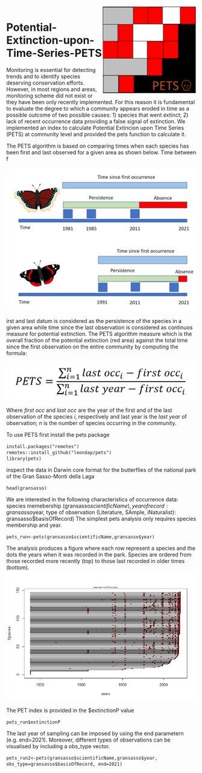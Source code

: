<img src="https://github.com/leondap/images/blob/main/pets.jpg?raw=true" width="250" img align="right">


# Potential-Extinction-upon-Time-Series-PETS

Monitoring is essential for detecting trends and to identify species deserving conservation efforts. However, in most regions and areas, monitoring scheme did not exist or they have been only recently implemented. For this reason it is fundamental to evaluate the degree to which a community appears eroded in time as a possible outcome of two possible causes: 1) species that went extinct; 2) lack of recent occurrence data providing a false signal of extinction.
We implemented an index to calculate Potential Extincion upon Time Series (PETS) at community level and provided the pets function to calculate it.

The PETS algorithm is based on comparing times when each species has been first and last observed for a given area as shown below. Time between f


<img src="https://github.com/leondap/images/blob/main/petsexample.jpg?raw=true" width="600">

irst and last datum is considered as the persistence of the species in a given area while time since the last observation is considered as continuos measure for potential extinction. The PETS algorithm measure which is the overall fraction of the potential extinction (red area) against the total time since the first observation on the entire community by computing the formula:

<img src="https://github.com/leondap/images/blob/main/pets%20formula.jpg?raw=true" width="600">

Where _first occ_ and _last occ_ are the year of the first and of the last observation of the species _i_, respectively and last year is the _last year_ of observation; _n_ is the number of species occurring in the community.
                                                                                             

To use PETS first install the pets package
```
install.packages("remotes")
remotes::install_github("leondap/pets")
library(pets)
```
inspect the data in Darwin core format for the butterflies of the national park of the Gran Sasso-Monti della Laga
```
head(gransasso)
```
We are interested in the following characteristics of occurrence data: species memebership (gransasso$scientificName), year of record: gransasso$year, type of observation (Literature, SAmple, iNaturalist): gransasso$basisOfRecord)
The simplest pets analysis only requires species membership and year.
```
pets_run<-pets(gransasso$scientificName,gransasso$year)
```
The analysis produces a figure where each row represent a species and the dots the years when it was recorded in the park. Species are ordered from those recorded more recently (top) to those last recorded in older times (bottom).
![](https://github.com/leondap/images/blob/main/pets_res1.png?raw=true)

The PET index is provided in the $extinctionP value
```
pets_run$extinctionP
```
The last year of sampling can be imposed by using the end parametern (e.g. end=2021). Moreover, different types of observations can be visualised by including a obs_type vector.
```
pets_run2<-pets(gransasso$scientificName,gransasso$year, obs_type=gransasso$basisOfRecord, end=2021)
```
